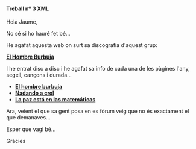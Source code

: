 #### Treball nº 3 XML
Hola Jaume,

No sé si ho hauré fet bé...

He agafat aquesta web on surt sa discografia d'aquest grup:

[**El Hombre Burbuja**](http://lafonoteca.net/grupos/el-hombre-burbuja/discos )

I he entrat disc a disc i he agafat sa info de cada una de les pàgines l'any, segell, cançons i durada...

* [**El hombre burbuja**](http://lafonoteca.net/disco/el-hombre-burbuja)
* [**Nadando a crol**](http://lafonoteca.net/disco/nadando-a-crol)
* [**La paz está en las matemáticas**](http://lafonoteca.net/disco/la-paz-esta-en-las-matematicas)

Ara, veient el que sa gent posa en es fòrum veig que no és exactament el que demanaves...

Esper que vagi bé...

Gràcies
